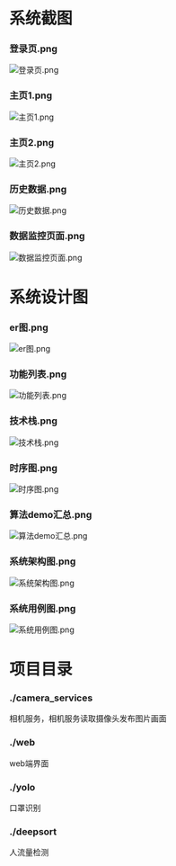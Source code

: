 # 系统截图
### 登录页.png
![登录页.png](./system_cuts/登录页.png)
### 主页1.png
![主页1.png](./system_cuts/主页1.png)
### 主页2.png
![主页2.png](./system_cuts/主页2.png)
### 历史数据.png
![历史数据.png](./system_cuts/历史数据.png)
### 数据监控页面.png
![数据监控页面.png](./system_cuts/数据监控页面.png)

# 系统设计图
### er图.png
![er图.png](./system_design/er图.png)
### 功能列表.png
![功能列表.png](./system_design/功能列表.png)
### 技术栈.png
![技术栈.png](./system_design/技术栈.png)
### 时序图.png
![时序图.png](./system_design/时序图.png)
### 算法demo汇总.png
![算法demo汇总.png](./system_design/算法demo汇总.png)
### 系统架构图.png
![系统架构图.png](./system_design/系统架构图.png)
### 系统用例图.png
![系统用例图.png](./system_design/系统用例图.png)

# 项目目录
### ./camera_services
相机服务，相机服务读取摄像头发布图片画面
### ./web
web端界面
### ./yolo
口罩识别
### ./deepsort
人流量检测